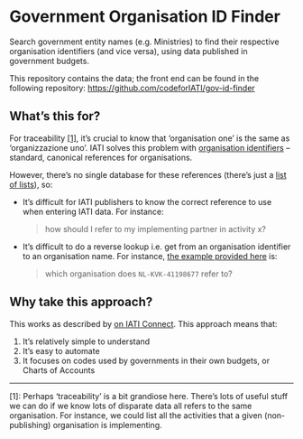 # Government Organisation ID Finder

Search government entity names (e.g. Ministries) to find their respective organisation identifiers (and vice versa), using data published in government budgets.

This repository contains the data; the front end can be found in the following repository:
https://github.com/codeforIATI/gov-id-finder

## What’s this for?

For traceability [[1]](#footnote-1), it’s crucial to know that ‘organisation one’ is the same as ‘organizzazione uno’. IATI solves this problem with [organisation identifiers](http://iatistandard.org/202/organisation-identifiers/) – standard, canonical references for organisations.

However, there’s no single database for these references (there’s just a [list of lists](http://org-id.guide)), so:

 * It’s difficult for IATI publishers to know the correct reference to use when entering IATI data. For instance:

    > how should I refer to my implementing partner in activity x?

 * It’s difficult to do a reverse lookup i.e. get from an organisation identifier to an organisation name. For instance, [the example provided here](https://discuss.codeforiati.org/t/data-use-observation-a-reference-for-an-organisation-alone-is-not-enough/1091) is:

    > which organisation does `NL-KVK-41198677` refer to?

## Why take this approach?

This works as described by [on IATI Connect](https://iaticonnect.org/group/7/discussion/new-methodology-identifying-government-entities). This approach means that:

 1. It’s relatively simple to understand
 2. It’s easy to automate
 3. It focuses on codes used by governments in their own budgets, or Charts of Accounts

----

<a name="footnote-1">[1]</a>: Perhaps ‘traceability’ is a bit grandiose here. There’s lots of useful stuff we can do if we know lots of disparate data all refers to the same organisation. For instance, we could list all the activities that a given (non-publishing) organisation is implementing.
